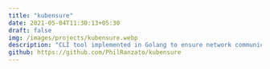 ```yaml
---
title: "kubensure"
date: 2021-05-04T11:30:13+05:30
draft: false
img: /images/projects/kubensure.webp
description: "CLI tool implemented in Golang to ensure network communications between Kubernetes pods"
github: https://github.com/PhilRanzato/kubensure
---
```

